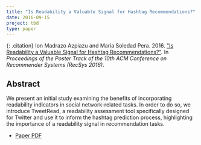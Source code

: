 ```yaml
---
title: "Is Readability a Valuable Signal for Hashtag Recommendations?"
date: 2016-09-15
project: tbd
type: paper
---
```


{: .citation}
Ion Madrazo Azpiazu and Maria Soledad Pera. 2016. ["Is Readability a Valuable Signal for Hashtag Recommendations?"](#). In <cite>Proceedings of the Poster Track of the  10th ACM Conference on Recommender Systems (RecSys 2016)</cite>. 

## Abstract

We present an initial study examining the benefits of incorporating readability indicators in social network-related tasks. In order to do so, we introduce TweetRead, a readability assessment tool specifically designed for Twitter and use it to inform the hashtag prediction process, highlighting the importance of a readability signal in recommendation tasks.
* [Paper PDF](https://pdfs.semanticscholar.org/b565/4fccdfcf3e5e51ec90fed408fc717e68b97c.pdf)
